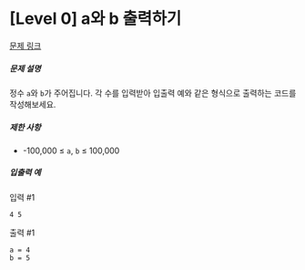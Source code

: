 # [Level 0] a와 b 출력하기
[문제 링크](https://school.programmers.co.kr/learn/courses/30/lessons/181951)

##### 문제 설명

정수 ```a```와 ```b```가 주어집니다. 각 수를 입력받아 입출력 예와 같은 형식으로 출력하는 코드를 작성해보세요.

##### 제한 사항
- -100,000 ≤ ```a```, ```b``` ≤ 100,000

##### 입출력 예

입력 #1
```
4 5
```

출력 #1
```
a = 4
b = 5
```
